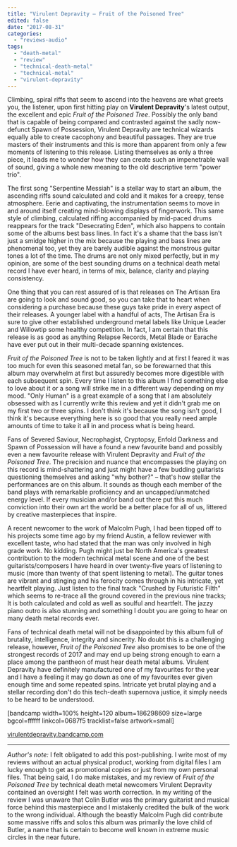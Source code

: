 ```yaml
---
title: "Virulent Depravity – Fruit of the Poisoned Tree"
edited: false
date: "2017-08-31"
categories:
  - "reviews-audio"
tags:
  - "death-metal"
  - "review"
  - "technical-death-metal"
  - "technical-metal"
  - "virulent-depravity"
---
```


Climbing, spiral riffs that seem to ascend into the heavens are what greets you, the listener, upon first hitting play on **Virulent Depravity**'s latest output, the excellent and epic _Fruit of the Poisoned Tree_. Possibly the only band that is capable of being compared and contrasted against the sadly now-defunct Spawn of Possession, Virulent Depravity are technical wizards equally able to create cacophony and beautiful passages. They are true masters of their instruments and this is more than apparent from only a few moments of listening to this release. Listing themselves as only a three piece, it leads me to wonder how they can create such an impenetrable wall of sound, giving a whole new meaning to the old descriptive term "power trio".

The first song "Serpentine Messiah" is a stellar way to start an album, the ascending riffs sound calculated and cold and it makes for a creepy, tense atmosphere. Eerie and captivating, the instrumentation seems to move in and around itself creating mind-blowing displays of fingerwork. This same style of climbing, calculated riffing accompanied by mid-paced drums reappears for the track "Desecrating Eden", which also happens to contain some of the albums best bass lines. In fact it's a shame that the bass isn't just a smidge higher in the mix because the playing and bass lines are phenomenal too, yet they are barely audible against the monstrous guitar tones a lot of the time. The drums are not only mixed perfectly, but in my opinion, are some of the best sounding drums on a technical death metal record I have ever heard, in terms of mix, balance, clarity and playing consistency.

One thing that you can rest assured of is that releases on The Artisan Era are going to look and sound good, so you can take that to heart when considering a purchase because these guys take pride in every aspect of their releases. A younger label with a handful of acts, The Artisan Era is sure to give other established underground metal labels like Unique Leader and Willowtip some healthy competition. In fact, I am certain that this release is as good as anything Relapse Records, Metal Blade or Earache have ever put out in their multi-decade spanning existences.

_Fruit of the Poisoned Tree_ is not to be taken lightly and at first I feared it was too much for even this seasoned metal fan, so be forewarned that this album may overwhelm at first but assuredly becomes more digestible with each subsequent spin. Every time I listen to this album I find something else to love about it or a song will strike me in a different way depending on my mood. "Only Human" is a great example of a song that I am absolutely obsessed with as I currently write this review and yet it didn't grab me on my first two or three spins. I don't think it's because the song isn't good, I think it's because everything here is so good that you really need ample amounts of time to take it all in and process what is being heard.

Fans of Severed Saviour, Necrophagist, Cryptopsy, Enfold Darkness and Spawn of Possession will have a found a new favourite band and possibly even a new favourite release with Virulent Depravity and _Fruit of the Poisoned Tree_. The precision and nuance that encompasses the playing on this record is mind-shattering and just might have a few budding guitarists questioning themselves and asking "why bother?" – that's how stellar the performances are on this album. It sounds as though each member of the band plays with remarkable proficiency and an uncapped/unmatched energy level. If every musician and/or band out there put this much conviction into their own art the world be a better place for all of us, littered by creative masterpieces that inspire.

A recent newcomer to the work of Malcolm Pugh, I had been tipped off to his projects some time ago by my friend Austin, a fellow reviewer with excellent taste, who had stated that the man was only involved in high grade work. No kidding. Pugh might just be North America's greatest contribution to the modern technical metal scene and one of the best guitarists/composers I have heard in over twenty-five years of listening to music (more than twenty of that spent listening to metal). The guitar tones are vibrant and stinging and his ferocity comes through in his intricate, yet heartfelt playing. Just listen to the final track "Crushed by Futuristic Filth" which seems to re-trace all the ground covered in the previous nine tracks; It is both calculated and cold as well as soulful and heartfelt. The jazzy piano outro is also stunning and something I doubt you are going to hear on many death metal records ever.

Fans of technical death metal will not be disappointed by this album full of brutality, intelligence, integrity and sincerity. No doubt this is a challenging release, however, _Fruit of the Poisoned Tree_ also promises to be one of the strongest records of 2017 and may end up being strong enough to earn a place among the pantheon of must hear death metal albums. Virulent Depravity have definitely manufactured one of my favourites for the year and I have a feeling it may go down as one of my favourites ever given enough time and some repeated spins. Intricate yet brutal playing and a stellar recording don't do this tech-death supernova justice, it simply needs to be heard to be understood.

\[bandcamp width=100% height=120 album=186298609 size=large bgcol=ffffff linkcol=0687f5 tracklist=false artwork=small\]

[virulentdepravity.bandcamp.com](https://virulentdepravity.bandcamp.com/)

* * *

_Author's note:_ I felt obligated to add this post-publishing. I write most of my reviews without an actual physical product, working from digital files I am lucky enough to get as promotional copies or just from my own personal files. That being said, I do make mistakes, and my review of _Fruit of the Poisoned Tree_ by technical death metal newcomers Virulent Depravity contained an oversight I felt was worth correction. In my writing of the review I was unaware that Colin Butler was the primary guitarist and musical force behind this masterpiece and I mistakenly credited the bulk of the work to the wrong individual. Although the beastly Malcolm Pugh did contribute some massive riffs and solos this album was primarily the love child of Butler, a name that is certain to become well known in extreme music circles in the near future.
